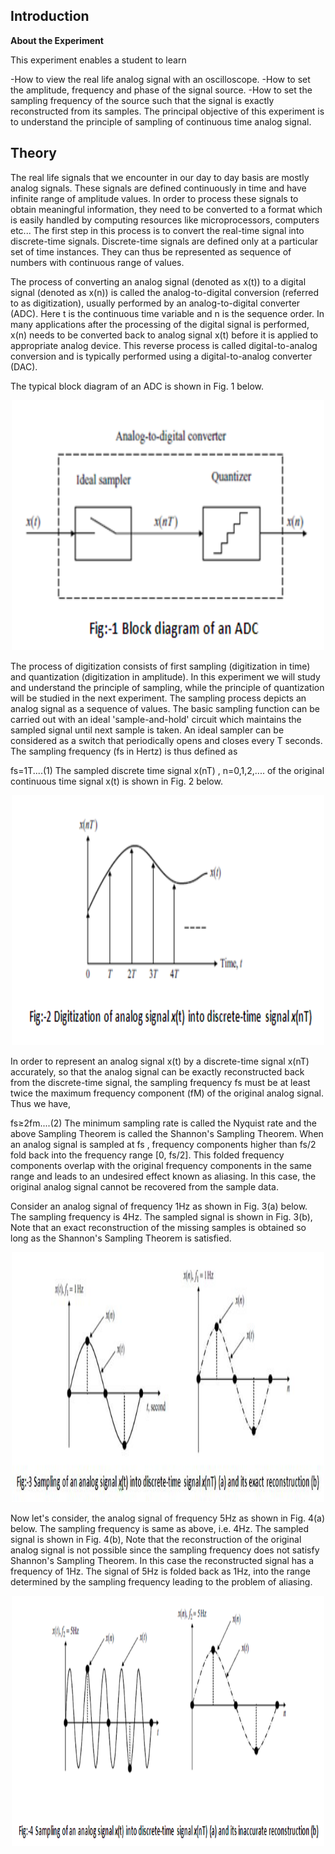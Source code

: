 ## Introduction

**About the Experiment**


This experiment enables a student to learn

-How to view the real life analog signal with an oscilloscope.
-How to set the amplitude, frequency and phase of the signal source.
-How to set the sampling frequency of the source such that the signal is exactly reconstructed from its samples.
The principal objective of this experiment is to understand the principle of sampling of continuous time analog signal.


## Theory

                        
The real life signals that we encounter in our day to day basis are mostly analog signals. These signals are defined continuously in time and have infinite range of amplitude values. In order to process these signals to obtain meaningful information, they need to be converted to a format which is easily handled by computing resources like microprocessors, computers etc... The first step in this process is to convert the real-time signal into discrete-time signals. Discrete-time signals are defined only at a particular set of time instances. They can thus be represented as sequence of numbers with continuous range of values.

The process of converting an analog signal (denoted as x(t)) to a digital signal (denoted as x(n)) is called the analog-to-digital conversion (referred to as digitization), usually performed by an analog-to-digital converter (ADC). Here t is the continuous time variable and n is the sequence order. In many applications after the processing of the digital signal is performed, x(n) needs to be converted back to analog signal x(t) before it is applied to appropriate analog device. This reverse process is called digital-to-analog conversion and is typically performed using a digital-to-analog converter (DAC).

The typical block diagram of an ADC is shown in Fig. 1 below. <br />
                            <div align="center">
                            <img src="images/exp1.jpg" style="width:500px;height:400px;" /> 
                            <br />
                            </div>
 

The process of digitization consists of first sampling (digitization in time) and quantization (digitization in amplitude). In this experiment we will study and understand the principle of sampling, while the principle of quantization will be studied in the next experiment. The sampling process depicts an analog signal as a sequence of values. The basic sampling function can be carried out with an ideal 'sample-and-hold' circuit which maintains the sampled signal until next sample is taken. An ideal sampler can be considered as a switch that periodically opens and closes every T seconds. The sampling frequency (fs in Hertz) is thus defined as

fs=1T....(1)
The sampled discrete time signal x(nT) , n=0,1,2,.... of the original continuous time signal x(t) is shown in Fig. 2 below.<br/>

<div align="center">
                            <img src="images/expt1Fig2.png" style="width:500px;height:400px;" /> 
                            <br />
                            </div>
                            
In order to represent an analog signal x(t) by a discrete-time signal x(nT) accurately, so that the analog signal can be exactly reconstructed back from the discrete-time signal, the sampling frequency fs must be at least twice the maximum frequency component (fM) of the original analog signal. Thus we have,

fs≥2fm....(2)
The minimum sampling rate is called the Nyquist rate and the above Sampling Theorem is called the Shannon's Sampling Theorem. When an analog signal is sampled at fs , frequency components higher than fs/2 fold back into the frequency range [0, fs/2]. This folded frequency components overlap with the original frequency components in the same range and leads to an undesired effect known as aliasing. In this case, the original analog signal cannot be recovered from the sample data.

Consider an analog signal of frequency 1Hz as shown in Fig. 3(a) below. The sampling frequency is 4Hz. The sampled signal is shown in Fig. 3(b), Note that an exact reconstruction of the missing samples is obtained so long as the Shannon's Sampling Theorem is satisfied. <br />

<div align="center">
                            <img src="images/abc1.jpg" style="width:500px;height:400px;" /> 
                            <br />
                            </div>


Now let's consider, the analog signal of frequency 5Hz as shown in Fig. 4(a) below. The sampling frequency is same as above, i.e. 4Hz. The sampled signal is shown in Fig. 4(b), Note that the reconstruction of the original analog signal is not possible since the sampling frequency does not satisfy Shannon's Sampling Theorem. In this case the reconstructed signal has a frequency of 1Hz. The signal of 5Hz is folded back as 1Hz, into the range determined by the sampling frequency leading to the problem of aliasing. <br/>


<div align="center">
                            <img src="images/abc2.png" style="width:500px;height:400px;" /> 
                            <br />
                            </div>


     
</div>                           


 <script id="MathJax-script" async src="https://cdn.jsdelivr.net/npm/mathjax@3.2.2/es5/tex-mml-chtml.js"></script>    
 